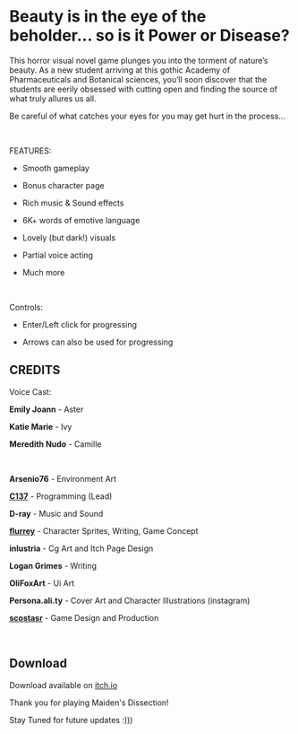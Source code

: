 <h1>Beauty is in the eye of the beholder... so is it Power or Disease?</h1>

This horror visual novel game plunges you into the torment of nature’s beauty. As a new student arriving at this gothic Academy of Pharmaceuticals and Botanical sciences, you’ll soon discover that the students are eerily obsessed with cutting open and finding the source of what truly allures us all.

Be careful of what catches your eyes for you may get hurt in the process... 

</br>

FEATURES:

- Smooth gameplay</p>

- Bonus character page</p>

- Rich music & Sound effects</p>

- 6K+ words of emotive language</p>

- Lovely (but dark!) visuals</p>

- Partial  voice acting</p>

- Much more</b></p>

</br>

Controls: 

- Enter/Left click for progressing
  
- Arrows can also be used for progressing



<h2>CREDITS</h2>

Voice Cast: 

<b>Emily Joann</b> - Aster

<b>Katie Marie</b> - Ivy 

<b>Meredith Nudo</b> - Camille

</br>

<b>Arsenio76</b> - Environment Art 

<b>[C137](https://github.com/R-C137)</b> - Programming (Lead)

<b>D-ray</b> - Music and Sound 

<b>[flurrey](https://github.com/daria-burciu)</b> - Character Sprites, Writing, Game Concept

<b>inlustria</b> - Cg Art and Itch Page Design 

<b>Logan Grimes</b> - Writing 

<b>OliFoxArt</b>  - Ui Art

<b>Persona.ali.ty</b> - Cover Art and Character Illustrations (instagram)

<b>[scostasr](https://github.com/scostasr)</b> - Game Design and Production 


</br>

<h2>Download</h2>

Download available on [itch.io](https://r-c137.itch.io/maidens-dissection)

Thank you for playing Maiden's Dissection! 

Stay Tuned for future updates :)))

